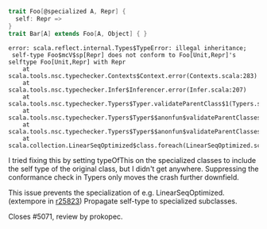 ```scala
trait Foo[@specialized A, Repr] {
  self: Repr =>
}
trait Bar[A] extends Foo[A, Object] { }
```
```
error: scala.reflect.internal.Types$TypeError: illegal inheritance;
 self-type Foo$mcV$sp[Repr] does not conform to Foo[Unit,Repr]'s selftype Foo[Unit,Repr] with Repr
	at scala.tools.nsc.typechecker.Contexts$Context.error(Contexts.scala:283)
	at scala.tools.nsc.typechecker.Infer$Inferencer.error(Infer.scala:207)
	at scala.tools.nsc.typechecker.Typers$Typer.validateParentClass$1(Typers.scala:1293)
	at scala.tools.nsc.typechecker.Typers$Typer$$anonfun$validateParentClasses$1.apply(Typers.scala:1304)
	at scala.tools.nsc.typechecker.Typers$Typer$$anonfun$validateParentClasses$1.apply(Typers.scala:1304)
	at scala.collection.LinearSeqOptimized$class.foreach(LinearSeqOptimized.scala:59)
```
I tried fixing this by setting typeOfThis on the specialized classes to include the self type of the original class, but I didn't get anywhere.  Suppressing the conformance check in Typers only moves the crash further downfield.

This issue prevents the specialization of e.g. LinearSeqOptimized.
(extempore in [r25823](https://codereview.scala-lang.org/fisheye/changelog/scala-svn?cs=25823)) Propagate self-type to specialized subclasses.

Closes #5071, review by prokopec.
